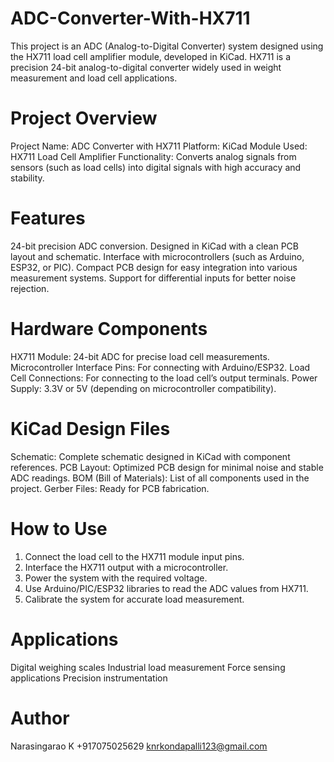# ADC-Converter-With-HX711

This project is an ADC (Analog-to-Digital Converter) system designed using the HX711 load cell amplifier module, developed in KiCad. HX711 is a precision 24-bit analog-to-digital converter widely used in weight measurement and load cell applications.

# Project Overview
Project Name: ADC Converter with HX711
Platform: KiCad
Module Used: HX711 Load Cell Amplifier
Functionality: Converts analog signals from sensors (such as load cells) into digital signals with high accuracy and stability.

# Features
24-bit precision ADC conversion.
Designed in KiCad with a clean PCB layout and schematic.
Interface with microcontrollers (such as Arduino, ESP32, or PIC).
Compact PCB design for easy integration into various measurement systems.
Support for differential inputs for better noise rejection.

# Hardware Components
HX711 Module: 24-bit ADC for precise load cell measurements.
Microcontroller Interface Pins: For connecting with Arduino/ESP32.
Load Cell Connections: For connecting to the load cell’s output terminals.
Power Supply: 3.3V or 5V (depending on microcontroller compatibility).

# KiCad Design Files
Schematic: Complete schematic designed in KiCad with component references.
PCB Layout: Optimized PCB design for minimal noise and stable ADC readings.
BOM (Bill of Materials): List of all components used in the project.
Gerber Files: Ready for PCB fabrication.

# How to Use
1. Connect the load cell to the HX711 module input pins.
2. Interface the HX711 output with a microcontroller.
3. Power the system with the required voltage.
4. Use Arduino/PIC/ESP32 libraries to read the ADC values from HX711.
5. Calibrate the system for accurate load measurement.

# Applications
Digital weighing scales
Industrial load measurement
Force sensing applications
Precision instrumentation

# Author
Narasingarao K
+917075025629
knrkondapalli123@gmail.com
